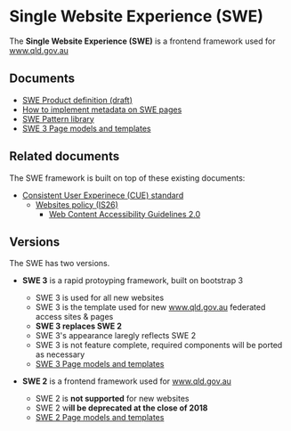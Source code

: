 # Single Website Experience (SWE)

The **Single Website Experience (SWE)** is a frontend framework used for www.qld.gov.au 

## Documents

* [SWE Product definition (draft)](product-definition.md)
* [How to implement metadata on SWE pages](https://github.com/qld-gov-au/swe/blob/master/metadata.md)
* [SWE Pattern library](https://github.com/qld-gov-au/pattern-library)
* [SWE 3 Page models and templates](https://qld-gov-au.github.io/web-template-release/index.html)

## Related documents

The SWE framework is built on top of these existing documents:

- [Consistent User Experinece (CUE) standard](https://www.forgov.qld.gov.au/cue)
	- [Websites policy (IS26)](https://www.qgcio.qld.gov.au/documents/websites-policy-is26)
		- [Web Content Accessibility Guidelines 2.0](https://www.w3.org/TR/WCAG20/)

## Versions

The SWE has two versions. 

- **SWE 3** is a rapid protoyping framework, built on bootstrap 3
	- SWE 3 is used for all new websites
	- SWE 3 is the template used for new www.qld.gov.au federated access sites & pages
	- **SWE 3 replaces SWE 2**
	- SWE 3's appearance laregly reflects SWE 2
	- SWE 3 is not feature complete, required components will be ported as necessary
  - [SWE 3 Page models and templates](https://qld-gov-au.github.io/web-template-release/index.html)

- **SWE 2** is a frontend framework used for www.qld.gov.au
	- SWE 2 is **not supported** for new websites
	- SWE 2 w**ill be deprecated at the close of 2018**  
  - [SWE 2 Page models and templates](https://qld-gov-au.github.io/swe_template/)
	
